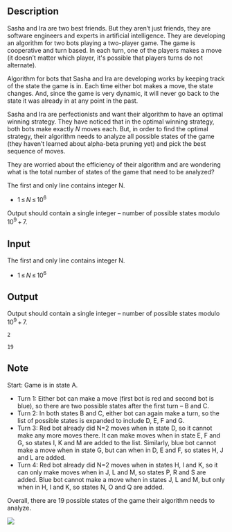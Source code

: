 ## Description

<div><p>Sasha and Ira are two best friends. But they aren’t just friends, they are software engineers and experts in artificial intelligence. They are developing an algorithm for two bots playing a two-player game. The game is cooperative and turn based. In each turn, one of the players makes a move (it doesn’t matter which player, it's possible that players turns do not alternate). </p><p>Algorithm for bots that Sasha and Ira are developing works by keeping track of the state the game is in. Each time either bot makes a move, the state changes. And, since the game is very dynamic, it will never go back to the state it was already in at any point in the past.</p><p>Sasha and Ira are perfectionists and want their algorithm to have an optimal winning strategy. They have noticed that in the optimal winning strategy, both bots make exactly <span class="tex-span"><i>N</i></span> moves each. But, in order to find the optimal strategy, their algorithm needs to analyze all possible states of the game (they haven’t learned about alpha-beta pruning yet) and pick the best sequence of moves.</p><p>They are worried about the efficiency of their algorithm and are wondering what is the total number of states of the game that need to be analyzed? </p></div><div class="input-specification"><p>The first and only line contains integer N.</p><ul> <li> <span class="tex-span">1 ≤ <i>N</i> ≤ 10<sup class="upper-index">6</sup></span> </li></ul></div><div class="output-specification"><p>Output should contain a single integer – number of possible states modulo <span class="tex-span">10<sup class="upper-index">9</sup> + 7</span>.</p></div>

## Input

<p>The first and only line contains integer N.</p><ul> <li> <span class="tex-span">1 ≤ <i>N</i> ≤ 10<sup class="upper-index">6</sup></span> </li></ul>

## Output

<p>Output should contain a single integer – number of possible states modulo <span class="tex-span">10<sup class="upper-index">9</sup> + 7</span>.</p>





```input1
2

```




```output1
19

```



## Note

<p>Start: Game is in state A. </p><ul> <li> Turn 1: Either bot can make a move (first bot is red and second bot is blue), so there are two possible states after the first turn – B and C. </li><li> Turn 2: In both states B and C, either bot can again make a turn, so the list of possible states is expanded to include D, E, F and G. </li><li> Turn 3: Red bot already did N=2 moves when in state D, so it cannot make any more moves there. It can make moves when in state E, F and G, so states I, K and M are added to the list. Similarly, blue bot cannot make a move when in state G, but can when in D, E and F, so states H, J and L are added. </li><li> Turn 4: Red bot already did N=2 moves when in states H, I and K, so it can only make moves when in J, L and M, so states P, R and S are added. Blue bot cannot make a move when in states J, L and M, but only when in H, I and K, so states N, O and Q are added. </li></ul><p>Overall, there are 19 possible states of the game their algorithm needs to analyze.</p><p><img class="tex-graphics" src="file://8iaVcnMt.png" style="max-width: 100.0%;max-height: 100.0%;"></p>
